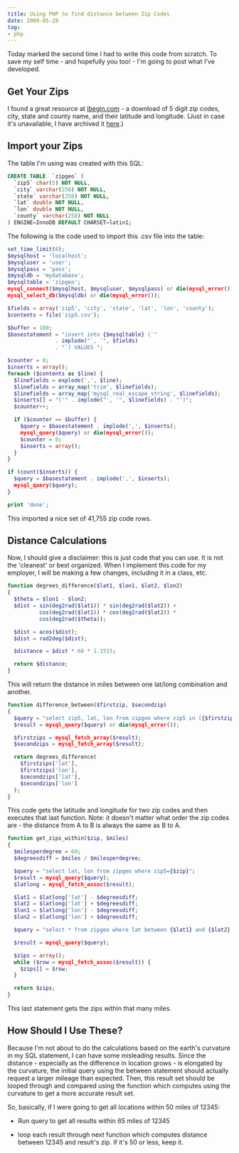 ```yaml
---
title: Using PHP to find distance between Zip Codes
date: 2009-05-28
tag:
- php
---
```

Today marked the second time I had to write this code from scratch.  To save my self time - and hopefully you too! - I'm going to post what I've developed.

<!--more-->

## Get Your Zips

I found a great resource at [ibegin.com](http://geocoder.ibegin.com/downloads.php) - a download of 5 digit zip codes, city, state and county name, and their latitude and longitude.  (Just in case it's unavailable, I have archived it [here](/uploads/2009/zip5.zip).)

## Import your Zips

The table I'm using was created with this SQL:
    
```sql
CREATE TABLE  `zipgeo` (
  `zip5` char(5) NOT NULL,
  `city` varchar(250) NOT NULL,
  `state` varchar(250) NOT NULL,
  `lat` double NOT NULL,
  `lon` double NOT NULL,
  `county` varchar(250) NOT NULL
) ENGINE=InnoDB DEFAULT CHARSET=latin1;
```

The following is the code used to import this .csv file into the table:

```php
set_time_limit(0);
$mysqlhost = 'localhost';
$mysqluser = 'user';
$mysqlpass = 'pass';
$mysqldb = 'mydatabase';
$mysqltable = 'zipgeo';
mysql_connect($mysqlhost, $mysqluser, $mysqlpass) or die(mysql_error());
mysql_select_db($mysqldb) or die(mysql_error());

$fields = array('zip5', 'city', 'state', 'lat', 'lon', 'county');
$contents = file('zip5.csv');

$buffer = 100;
$basestatement = "insert into {$mysqltable} (`" 
               . implode("`, `", $fields) 
               . "`) VALUES ";

$counter = 0;
$inserts = array();
foreach ($contents as $line) {
  $linefields = explode(',', $line);
  $linefields = array_map('trim', $linefields);
  $linefields = array_map('mysql_real_escape_string', $linefields);
  $inserts[] = "('" . implode("', '", $linefields) . "')";
  $counter++;

  if ($counter == $buffer) {
    $query = $basestatement . implode(',', $inserts);
    mysql_query($query) or die(mysql_error());
    $counter = 0;
    $inserts = array();
  }
}

if (count($inserts)) {
  $query = $basestatement . implode(',', $inserts);
  mysql_query($query);
}

print 'done';
```

This imported a nice set of 41,755 zip code rows.

## Distance Calculations

Now, I should give a disclaimer: this is just code that you can use.  It is not the 'cleanest' or best organized.  When I implement this code for my employer, I will be making a few changes, including it in a class, etc.

```php
function degrees_difference($lat1, $lon1, $lat2, $lon2)
{
  $theta = $lon1 - $lon2;
  $dist = sin(deg2rad($lat1)) * sin(deg2rad($lat2)) +
          cos(deg2rad($lat1)) * cos(deg2rad($lat2)) *
          cos(deg2rad($theta));

  $dist = acos($dist);
  $dist = rad2deg($dist);

  $distance = $dist * 60 * 1.1515;

  return $distance;
}
```

This will return the distance in miles between one lat/long combination and another.

```php
function difference_between($firstzip, $secondzip)
{
  $query = "select zip5, lat, lon from zipgeo where zip5 in ({$firstzip}, {$secondzip})";
  $result = mysql_query($query) or die(mysql_error());

  $firstzips = mysql_fetch_array($result);
  $secondzips = mysql_fetch_array($result);

  return degrees_difference(
    $firstzips['lat'], 
    $firstzips['lon'], 
    $secondzips['lat'], 
    $secondzips['lon']
  );
}
```

This code gets the latitude and longitude for two zip codes and then executes that last function.  Note: it doesn't matter what order the zip codes are - the distance from A to B is always the same as B to A.

```php
function get_zips_within($zip, $miles)
{
  $milesperdegree = 69;
  $degreesdiff = $miles / $milesperdegree;

  $query = "select lat, lon from zipgeo where zip5={$zip}";
  $result = mysql_query($query);
  $latlong = mysql_fetch_assoc($result);

  $lat1 = $latlong['lat'] - $degreesdiff;
  $lat2 = $latlong['lat'] + $degreesdiff;
  $lon1 = $latlong['lon'] - $degreesdiff;
  $lon2 = $latlong['lon'] + $degreesdiff;

  $query = "select * from zipgeo where lat between {$lat1} and {$lat2} and lon between {$lon1} and {$lon2}";

  $result = mysql_query($query);

  $zips = array();
  while ($row = mysql_fetch_assoc($result)) {
    $zips[] = $row;
  }

  return $zips;
}
```

This last statement gets the zips within that many miles.

## How Should I Use These?

Because I'm not about to do the calculations based on the earth's curvature in my SQL statement, I can have some misleading results.  Since the distance - especially as the difference in location grows - is elongated by the curvature, the initial query using the between statement should actually request a larger mileage than expected.  Then, this result set should be looped through and compared using the function which computes using the curvature to get a more accurate result set.

So, basically, if I were going to get all locations within 50 miles of 12345:

  * Run query to get all results within 65 miles of 12345

  * loop each result through next function which computes distance between 12345 and result's zip.  If it's 50 or less, keep it.
  